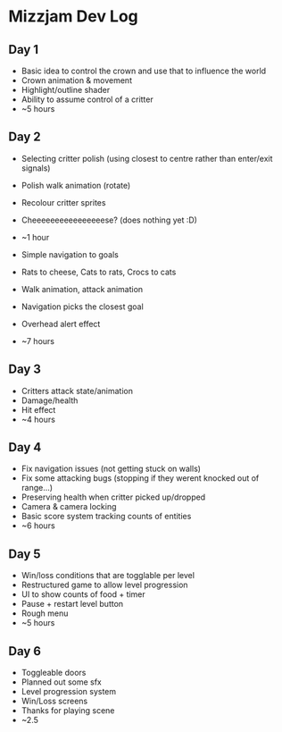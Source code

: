 # Mizzjam Dev Log

## Day 1

- Basic idea to control the crown and use that to influence the world
- Crown animation & movement
- Highlight/outline shader
- Ability to assume control of a critter
- ~5 hours

## Day 2

- Selecting critter polish (using closest to centre rather than enter/exit signals)
- Polish walk animation (rotate)
- Recolour critter sprites
- Cheeeeeeeeeeeeeeeese? (does nothing yet :D)
- ~1 hour

- Simple navigation to goals
- Rats to cheese, Cats to rats, Crocs to cats
- Walk animation, attack animation
- Navigation picks the closest goal
- Overhead alert effect
- ~7 hours

## Day 3

- Critters attack state/animation
- Damage/health
- Hit effect
- ~4 hours

## Day 4

- Fix navigation issues (not getting stuck on walls)
- Fix some attacking bugs (stopping if they werent knocked out of range...)
- Preserving health when critter picked up/dropped
- Camera & camera locking
- Basic score system tracking counts of entities
- ~6 hours

## Day 5

- Win/loss conditions that are togglable per level
- Restructured game to allow level progression
- UI to show counts of food + timer
- Pause + restart level button
- Rough menu
- ~5 hours

## Day 6

- Toggleable doors
- Planned out some sfx
- Level progression system
- Win/Loss screens
- Thanks for playing scene
- ~2.5
